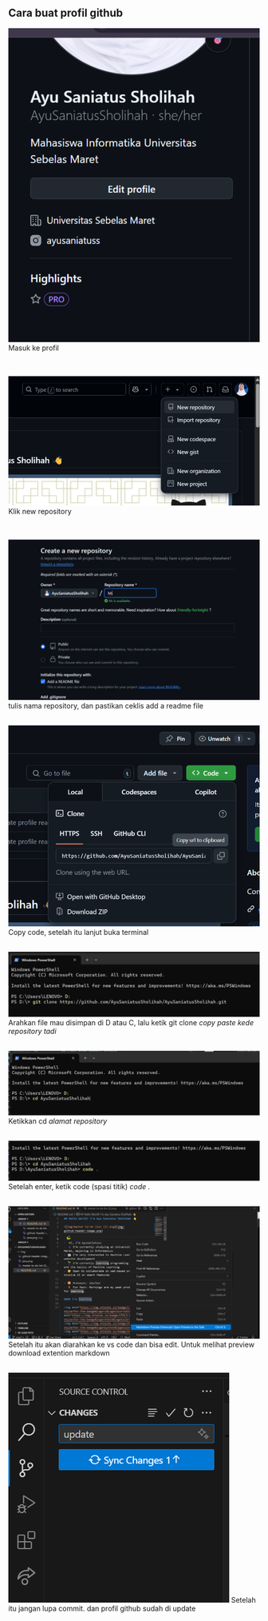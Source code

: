 ## Cara buat profil github

![g](img/13.png)
Masuk ke profil  
<br><br>


![g](img/14.png)
Klik new repository  
<br><br>

![g](img/15.png)
tulis nama repository, dan pastikan ceklis add a readme file
<br><br>

![g](img/16.png)
Copy code, setelah itu lanjut buka terminal 
<br><br>

![g](img/17.png)
Arahkan file mau disimpan di D atau C, lalu ketik git clone *copy paste kede repository tadi* 
<br><br>

![g](img/18.png)
Ketikkan cd *alamat repository* 
<br><br>

![g](img/19.png)
Setelah enter, ketik code (spasi titik) *code .* 
<br><br>

![g](img/20.png)
Setelah itu akan diarahkan ke vs code dan bisa edit. Untuk melihat preview download extention markdown 
<br><br>

![g](img/21.png)
Setelah itu jangan lupa commit. dan profil github sudah di update

